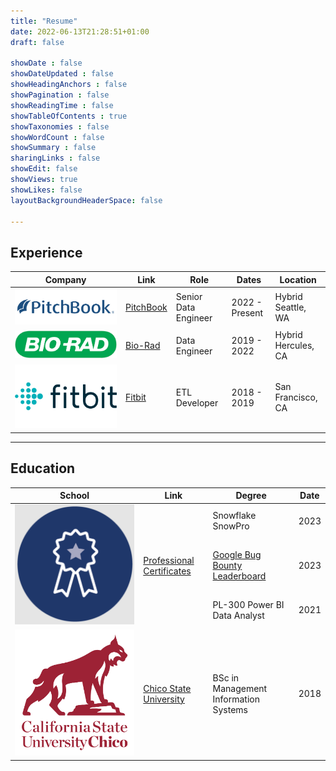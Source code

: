```yaml
---
title: "Resume"
date: 2022-06-13T21:28:51+01:00
draft: false

showDate : false
showDateUpdated : false
showHeadingAnchors : false
showPagination : false
showReadingTime : false
showTableOfContents : true
showTaxonomies : false 
showWordCount : false
showSummary : false
sharingLinks : false
showEdit: false
showViews: true
showLikes: false
layoutBackgroundHeaderSpace: false

---
```


## Experience

<table>
    <thead>
        <tr>
            <th>Company</th>
            <th>Link</th>
            <th>Role</th>
            <th>Dates</th>
            <th>Location</th>
        </tr>
    </thead>
    <tbody>
        <tr>
            <td><img class="customEntitityLogo" src="pitchbook.jpg"/></td>
            <td><a href="https://www.pitchbook.com/" target="_blank">PitchBook</a></td>
            <td>Senior Data Engineer</td>
            <td>2022 - Present</td>
            <td>Hybrid </br> Seattle, WA</td>
        </tr>
        <tr>
            <td><img class="customEntitityLogo" src="biorad.png"/></td>
            <td><a href="https://https://www.bio-rad.com/" target="_blank">Bio-Rad</a></td>
            <td>Data Engineer</td>
            <td>2019 - 2022</td>
            <td>Hybrid </br> Hercules, CA</td>
        </tr>
        <tr>
            <td><img class="customEntitityLogo" src="fitbit.png"/></td>
            <td><a href="hhttps://www.fitbit.com/" target="_blank">Fitbit</a></td>
            <td>ETL Developer</td>
            <td>2018 - 2019</td>
            <td>San Francisco, CA</td>
        </tr>
    </tbody>
</table>

---

## Education

<table>
    <thead>
        <tr>
            <th>School</th>
            <th>Link</th>
            <th>Degree</th>
            <th>Date</th>
        </tr>
    </thead>
    <tbody>
        <tr>
            <td rowspan=4><img class="customEntitityLogo" src="certificate.PNG"/></td>
            <td rowspan=4><a href="https://online.hbs.edu/" target="_blank">Professional Certificates</a></td>
        </tr>
        <tr>
            <td>Snowflake SnowPro</td>
            <td>2023</td>
        </tr>
         <tr>
            <td><a href="https://bughunters.google.com/profile/fc24871c-929e-4825-84f2-b07824185e26" target="_blank">Google Bug Bounty Leaderboard</a></td>
            <td>2023</td>
        </tr>
        <tr>
            <td>PL-300 Power BI Data Analyst</td>
            <td>2021</td>
        </tr>
        <tr>
            <td rowspan=3><img class="customEntitityLogo" src="chico.jpg"/></td>
            <td rowspan=3><a href="https://www.csuchico.edu/" target="_blank">Chico State University</a></td>
        </tr>
        <tr>
            <td>BSc in Management Information Systems</td>
            <td>2018</td>
        </tr>
    </tbody>
</table>